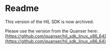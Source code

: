 # Readme

This version of the HIL SDK is now archived.

Please use the version from the Quanser here: [https://github.com/quanser/hil_sdk_linux_x86_64](https://github.com/quanser/hil_sdk_linux_x86_64)
